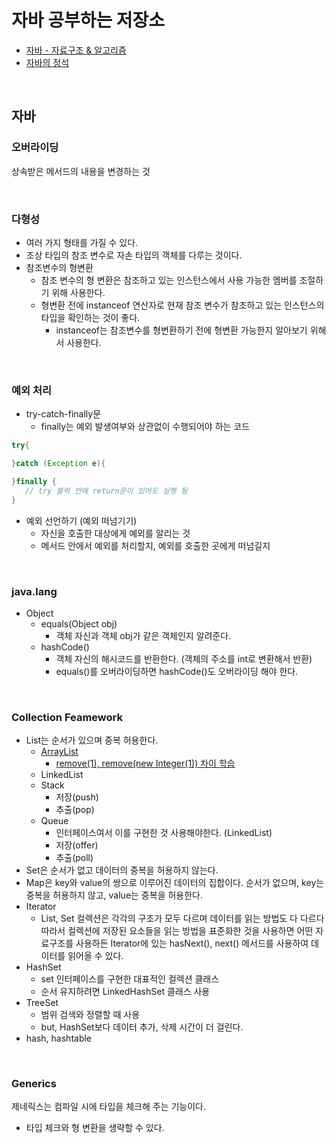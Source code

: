 # 자바 공부하는 저장소
- [자바 - 자료구조 & 알고리즘](https://fastcampus.co.kr/dev_online_codingtest)
- [자바의 정석](https://github.com/castello/javajungsuk3/tree/master/%EC%97%B0%EC%8A%B5%EB%AC%B8%EC%A0%9C%ED%92%80%EC%9D%B4)

<br>

## 자바

### 오버라이딩
상속받은 메서드의 내용을 변경하는 것

<br>

### 다형성
- 여러 가지 형태를 가질 수 있다.
- 조상 타입의 참조 변수로 자손 타입의 객체를 다루는 것이다.
- 참조변수의 형변환
  - 참조 변수의 형 변환은 참조하고 있는 인스턴스에서 사용 가능한 멤버를 조절하기 위해 사용한다.
  - 형변환 전에 instanceof 연산자로 현재 참조 변수가 참조하고 있는 인스턴스의 타입을 확인하는 것이 좋다.
    - instanceof는 참조변수를 형변환하기 전에 형변환 가능한지 알아보기 위해서 사용한다. 

<br>

### 예외 처리
- try-catch-finally문
  - finally는 예외 발생여부와 상관없이 수행되어야 하는 코드
```java 
try{

}catch (Exception e){

}finally {
   // try 블럭 안에 return문이 있어도 실행 됨
}
```
- 예외 선언하기 (예외 떠넘기기)
  -  자신을 호출한 대상에게 예외를 알리는 것
  -  메서드 안에서 예외를 처리할지, 예외를 호출한 곳에게 떠넘길지

<br>

### java.lang
- Object
  - equals(Object obj)
    - 객체 자신과 객체 obj가 같은 객체인지 알려준다. 
  - hashCode()
    - 객체 자신의 해시코드를 반환한다. (객체의 주소를 int로 변환해서 반환) 
    - equals()를 오버라이딩하면 hashCode()도 오버라이딩 해야 한다.

<br>

### Collection Feamework
- List는 순서가 있으며 중복 허용한다.
  - [ArrayList](https://wjdalswl0215.tistory.com/119?category=1020684)
    - [remove(1), remove(new Integer(1)) 차이 학습](https://wjdalswl0215.tistory.com/129?category=1021955) 
  - LinkedList 
  - Stack
    - 저장(push)
    - 추출(pop) 
  - Queue
    - 인터페이스여서 이를 구현한 것 사용해야한다. (LinkedList)
    - 저장(offer)
    - 추출(poll)
- Set은 순서가 없고 데이터의 중복을 허용하지 않는다.
- Map은 key와 value의 쌍으로 이루어진 데이터의 집합이다. 순서가 없으며, key는 중복을 허용하지 않고, value는 중복을 허용한다.
- Iterator
  - List, Set 컬렉션은 각각의 구조가 모두 다르며 데이터를 읽는 방법도 다 다르다 따라서 컬렉션에 저장된 요소들을 읽는 방법을 표준화한 것을 사용하면 어떤 자료구조를 사용하든 Iterator에 있는 hasNext(), next() 메서드를 사용하여 데이터를 읽어올 수 있다.
- HashSet
  - set 인터페이스를 구현한 대표적인 컬렉션 클래스
  - 순서 유지하려면 LinkedHashSet 클래스 사용
- TreeSet
  - 범위 검색와 정렬할 때 사용  
  - but, HashSet보다 데이터 추가, 삭제 시간이 더 걸린다.
- hash, hashtable

<br>

### Generics
제네릭스는 컴파일 시에 타입을 체크해 주는 기능이다.
- 타입 체크와 형 변환을 생략할 수 있다.
